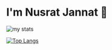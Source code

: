 # I'm Nusrat Jannat 👋

<img alt="my stats" src="https://github-readme-stats.vercel.app/api?username=nusratjannat-2001"/>

[![Top Langs](https://github-readme-stats.vercel.app/api/top-langs/?username=nusratjannat-2001)](https://github.com/nusratjannat-2001/github-readme-stats)
